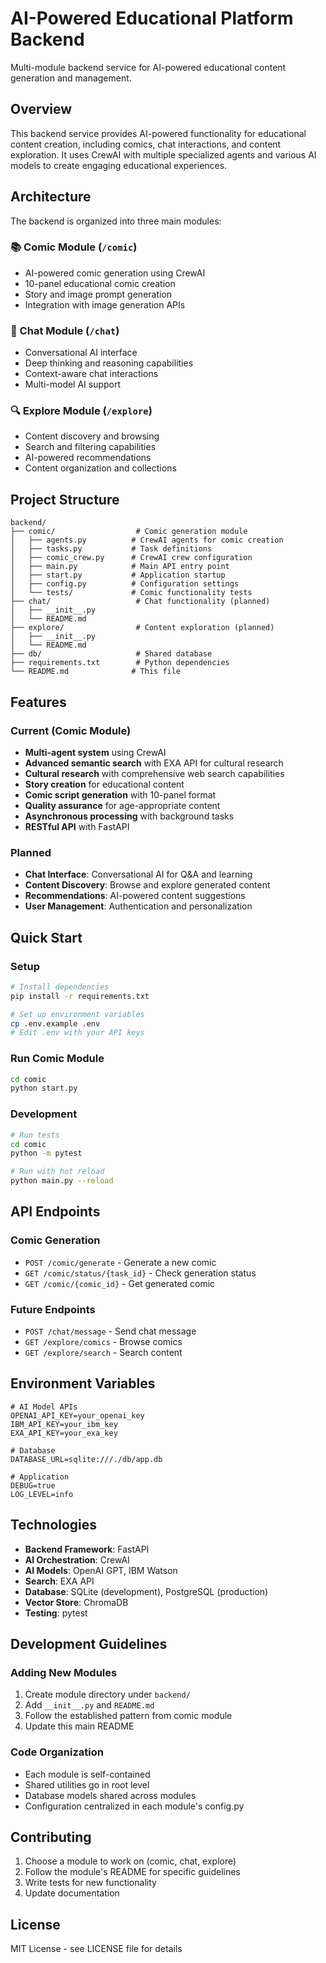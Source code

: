 # AI-Powered Educational Platform Backend

Multi-module backend service for AI-powered educational content generation and management.

## Overview

This backend service provides AI-powered functionality for educational content creation, including comics, chat interactions, and content exploration. It uses CrewAI with multiple specialized agents and various AI models to create engaging educational experiences.

## Architecture

The backend is organized into three main modules:

### 📚 Comic Module (`/comic`)
- AI-powered comic generation using CrewAI
- 10-panel educational comic creation
- Story and image prompt generation
- Integration with image generation APIs

### 💬 Chat Module (`/chat`)
- Conversational AI interface
- Deep thinking and reasoning capabilities
- Context-aware chat interactions
- Multi-model AI support

### 🔍 Explore Module (`/explore`)
- Content discovery and browsing
- Search and filtering capabilities
- AI-powered recommendations
- Content organization and collections

## Project Structure

```
backend/
├── comic/                  # Comic generation module
│   ├── agents.py          # CrewAI agents for comic creation
│   ├── tasks.py           # Task definitions
│   ├── comic_crew.py      # CrewAI crew configuration
│   ├── main.py            # Main API entry point
│   ├── start.py           # Application startup
│   ├── config.py          # Configuration settings
│   └── tests/             # Comic functionality tests
├── chat/                   # Chat functionality (planned)
│   ├── __init__.py
│   └── README.md
├── explore/                # Content exploration (planned)
│   ├── __init__.py
│   └── README.md
├── db/                     # Shared database
├── requirements.txt        # Python dependencies
└── README.md              # This file
```

## Features

### Current (Comic Module)
- **Multi-agent system** using CrewAI
- **Advanced semantic search** with EXA API for cultural research
- **Cultural research** with comprehensive web search capabilities  
- **Story creation** for educational content
- **Comic script generation** with 10-panel format
- **Quality assurance** for age-appropriate content
- **Asynchronous processing** with background tasks
- **RESTful API** with FastAPI

### Planned
- **Chat Interface**: Conversational AI for Q&A and learning
- **Content Discovery**: Browse and explore generated content
- **Recommendations**: AI-powered content suggestions
- **User Management**: Authentication and personalization

## Quick Start

### Setup
```bash
# Install dependencies
pip install -r requirements.txt

# Set up environment variables
cp .env.example .env
# Edit .env with your API keys
```

### Run Comic Module
```bash
cd comic
python start.py
```

### Development
```bash
# Run tests
cd comic
python -m pytest

# Run with hot reload
python main.py --reload
```

## API Endpoints

### Comic Generation
- `POST /comic/generate` - Generate a new comic
- `GET /comic/status/{task_id}` - Check generation status
- `GET /comic/{comic_id}` - Get generated comic

### Future Endpoints
- `POST /chat/message` - Send chat message
- `GET /explore/comics` - Browse comics
- `GET /explore/search` - Search content

## Environment Variables

```env
# AI Model APIs
OPENAI_API_KEY=your_openai_key
IBM_API_KEY=your_ibm_key
EXA_API_KEY=your_exa_key

# Database
DATABASE_URL=sqlite:///./db/app.db

# Application
DEBUG=true
LOG_LEVEL=info
```

## Technologies

- **Backend Framework**: FastAPI
- **AI Orchestration**: CrewAI
- **AI Models**: OpenAI GPT, IBM Watson
- **Search**: EXA API
- **Database**: SQLite (development), PostgreSQL (production)
- **Vector Store**: ChromaDB
- **Testing**: pytest

## Development Guidelines

### Adding New Modules
1. Create module directory under `backend/`
2. Add `__init__.py` and `README.md`
3. Follow the established pattern from comic module
4. Update this main README

### Code Organization
- Each module is self-contained
- Shared utilities go in root level
- Database models shared across modules
- Configuration centralized in each module's config.py

## Contributing

1. Choose a module to work on (comic, chat, explore)
2. Follow the module's README for specific guidelines
3. Write tests for new functionality
4. Update documentation

## License

MIT License - see LICENSE file for details 
